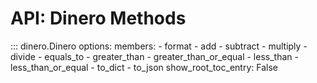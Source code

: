 # API: Dinero Methods

::: dinero.Dinero
    options:
        members:
            - format
            - add
            - subtract
            - multiply
            - divide
            - equals_to
            - greater_than
            - greater_than_or_equal
            - less_than
            - less_than_or_equal
            - to_dict
            - to_json
        show_root_toc_entry: False